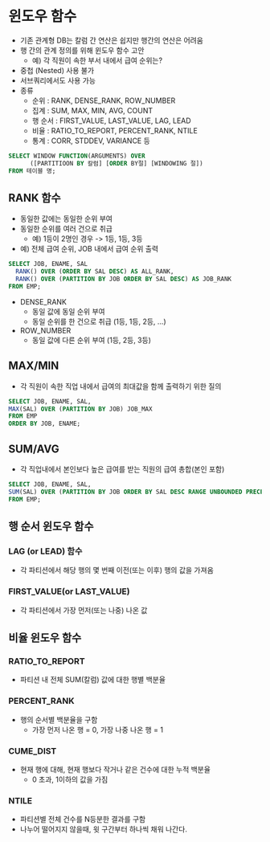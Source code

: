 # 윈도우 함수
- 기존 관계형 DB는 칼럼 간 연산은 쉽지만 행간의 연산은 어려움
- 행 간의 관계 정의를 위해 윈도우 함수 고안
  - 예) 각 직원이 속한 부서 내에서 급여 순위는?
- 중첩 (Nested) 사용 불가
- 서브쿼리에서도 사용 가능
- 종류
  - 순위 : RANK, DENSE_RANK, ROW_NUMBER
  - 집계 : SUM, MAX, MIN, AVG, COUNT
  - 행 순서 : FIRST_VALUE, LAST_VALUE, LAG, LEAD
  - 비율 : RATIO_TO_REPORT, PERCENT_RANK, NTILE
  - 통계 : CORR, STDDEV, VARIANCE 등

```sql
SELECT WINDOW FUNCTION(ARGUMENTS) OVER
      ([PARTITIOON BY 칼럼] [ORDER BY절] [WINDOWING 절])
FROM 테이블 명;
```

## RANK 함수
- 동일한 값에는 동일한 순위 부여
- 동일한 순위를 여러 건으로 취급
  - 예) 1등이 2명인 경우 -> 1등, 1등, 3등
- 예) 전체 급여 순위, JOB 내에서 급여 순위 출력
```sql
SELECT JOB, ENAME, SAL
  RANK() OVER (ORDER BY SAL DESC) AS ALL_RANK,
  RANK() OVER (PARTITION BY JOB ORDER BY SAL DESC) AS JOB_RANK
FROM EMP;
```
- DENSE_RANK
  - 동일 값에 동일 순위 부여
  - 동일 순위를 한 건으로 취급 (1등, 1등, 2등, ...)
- ROW_NUMBER
  - 동일 값에 다른 순위 부여 (1등, 2등, 3등)

## MAX/MIN
- 각 직원이 속한 직업 내에서 급여의 최대값을 함께 출력하기 위한 질의
```sql
SELECT JOB, ENAME, SAL,
MAX(SAL) OVER (PARTITION BY JOB) JOB_MAX
FROM EMP
ORDER BY JOB, ENAME;
```

## SUM/AVG
- 각 직업내에서 본인보다 높은 급여를 받는 직원의 급여 총합(본인 포함)
```sql
SELECT JOB, ENAME, SAL,
SUM(SAL) OVER (PARTITION BY JOB ORDER BY SAL DESC RANGE UNBOUNDED PRECEDING) AS JOB_SUM
FROM EMP;
```

## 행 순서 윈도우 함수

### LAG (or LEAD) 함수
- 각 파티션에서 해당 행의 몇 번째 이전(또는 이후) 행의 값을 가져옴

### FIRST_VALUE(or LAST_VALUE)
- 각 파티션에서 가장 먼저(또는 나중) 나온 값 

## 비율 윈도우 함수

### RATIO_TO_REPORT
- 파티션 내 전체 SUM(칼럼) 값에 대한 행별 백분율

### PERCENT_RANK
- 행의 순서별 백분율을 구함
  - 가장 먼저 나온 행 = 0, 가장 나중 나온 행 = 1

### CUME_DIST
- 현재 행에 대해, 현재 행보다 작거나 같은 건수에 대한 누적 백분율
  - 0 초과, 1이하의 값을 가짐

### NTILE
- 파티션별 전체 건수를 N등분한 결과를 구함
- 나누어 떨어지지 않을때, 윗 구간부터 하나씩 채워 나간다.